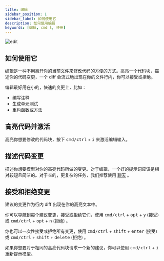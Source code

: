 ```yaml
---
title: 编辑
sidebar_position: 1
sidebar_label: 如何使用它
description: 如何使用编辑
keywords: [编辑, cmd l, 使用]
---
```


![edit](/img/edit.gif)

## 如何使用它

编辑是一种不用离开你的当前文件来修改代码的方便的方式。高亮一个代码块，描述你的代码变更，一个 diff 会流式地出现在你的文件行内，你可以接受或拒绝。

编辑最好用在小的，快速的变更上，比如：

- 编写注释
- 生成单元测试
- 重构函数或方法

## 高亮代码并激活

高亮你想要修改的代码块，按下 <kbd>cmd/ctrl</kbd> + <kbd>i</kbd> 来激活编辑输入。

## 描述代码变更

描述你想要模型对你的高亮代码所做的变更。对于编辑，一个好的提示词应该是相对较短且简洁的。对于长的，更复杂的任务，我们推荐使用 [聊天](../chat/how-to-use-it.md) 。

## 接受和拒绝变更

建议的变更作为行内 diff 出现在你的高亮文本中。

你可以导航到每个建议变更，接受或拒绝它们，使用 <kbd>cmd/ctrl</kbd> + <kbd>opt</kbd> + <kbd>y</kbd> (接受) 或 <kbd>cmd/ctrl</kbd> + <kbd>opt</kbd> + <kbd>n</kbd> (拒绝) 。

你也可以一次性接受或拒绝所有变更，使用 <kbd>cmd/ctrl</kbd> + <kbd>shift</kbd> + <kbd>enter</kbd> (接受) 或 <kbd>cmd/ctrl</kbd> + <kbd>shift</kbd> + <kbd>delete</kbd> (拒绝) 。

如果你想要对于相同的高亮代码块请求一个新的建议，你可以使用 <kbd>cmd/ctrl</kbd> + <kbd>i</kbd> 重新提示模型。
